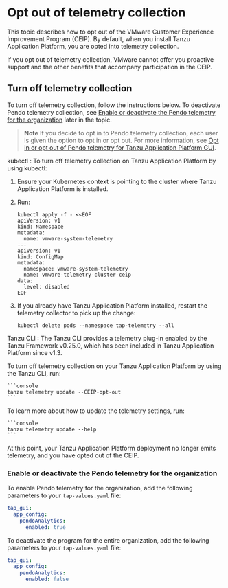 # Opt out of telemetry collection

This topic describes how to opt out of the VMware Customer Experience Improvement Program (CEIP).
By default, when you install Tanzu Application Platform, you are opted into telemetry collection.

If you opt out of telemetry collection, VMware cannot offer you proactive support and the other
benefits that accompany participation in the CEIP.

## <a id="turn-off"></a> Turn off telemetry collection

To turn off telemetry collection, follow the instructions below.
To deactivate Pendo telemetry collection, see
[Enable or deactivate the Pendo telemetry for the organization](#nbl-or-dsbl-pendo-for-org) later in
the topic.

> **Note** If you decide to opt in to Pendo telemetry collection, each user is given the option to
> opt in or opt out. For more information, see
> [Opt in or opt out of Pendo telemetry for Tanzu Application Platform GUI](tap-portal-telemetry.hbs.md).

kubectl
: To turn off telemetry collection on Tanzu Application Platform by using kubectl:

   1. Ensure your Kubernetes context is pointing to the cluster where Tanzu Application Platform is
      installed.

   2. Run:

        ```console
        kubectl apply -f - <<EOF
        apiVersion: v1
        kind: Namespace
        metadata:
          name: vmware-system-telemetry
        ---
        apiVersion: v1
        kind: ConfigMap
        metadata:
          namespace: vmware-system-telemetry
          name: vmware-telemetry-cluster-ceip
        data:
          level: disabled
        EOF
        ```

   3. If you already have Tanzu Application Platform installed, restart the telemetry collector to
      pick up the change:

        ```console
        kubectl delete pods --namespace tap-telemetry --all
        ```

Tanzu CLI
: The Tanzu CLI provides a telemetry plug-in enabled by the Tanzu Framework v0.25.0, which has been
  included in Tanzu Application Platform since v1.3.

  To turn off telemetry collection on your Tanzu Application Platform by using the Tanzu CLI, run:

    ```console
    tanzu telemetry update --CEIP-opt-out
    ```

  To learn more about how to update the telemetry settings, run:

    ```console
    tanzu telemetry update --help
    ```

At this point, your Tanzu Application Platform deployment no longer emits telemetry, and you have
opted out of the CEIP.

### <a id="nbl-or-dsbl-pendo-for-org"></a> Enable or deactivate the Pendo telemetry for the organization

To enable Pendo telemetry for the organization, add the following parameters to your `tap-values.yaml`
file:

```yaml
tap_gui:
  app_config:
    pendoAnalytics:
      enabled: true
```

To deactivate the program for the entire organization, add the following parameters to your
`tap-values.yaml` file:

```yaml
tap_gui:
  app_config:
    pendoAnalytics:
      enabled: false
```
